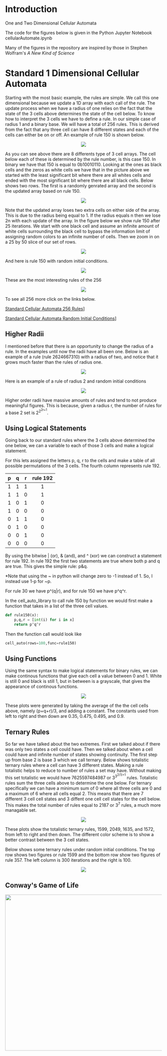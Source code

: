 # Introduction
One and Two Dimensional Cellular Automata

The code for the figures below is given in the Python Jupyter Notebook cellularAutomate.ipynb 

Many of the figures in the repository are inspired by those in Stephen Wolfram's _A New Kind of Science_

# Standard 1 Dimensional Cellular Automata
Starting with the most basic example, the rules are simple.  We call this one
dimensional because we update a 1D array with each call of the rule.  The update
process when we have a radius of one relies on the fact that the state of the
3 cells above determines the state of the cell below.  To know how to interpret
the 3 cells we have to define a rule.  In our simple case of radius 1 and a binary
base.  We will have a total of 256 rules.  This is derived from the fact that
any three cell can have 8 different states and each of the cells can either
be on or off.  An example of rule 150 is shown below.

<p align="center">
<img align="center" src="https://raw.githubusercontent.com/Nick-Kurt-Butler/cellularAutomata/master/media/RuleBlock150.jpg" />
</p>

As you can see above there are 8 differents type of 3 cell arrays.  The cell
below each of these is determined by the rule number, is this case 150.
In binary we have that 150 is equal to 0b10010110.  Looking at the ones as
black cells and the zeros as white cells we have that in the picture above
we started with the least significant bit where there are all whites cells and
ended with the most significant bit where there are all black cells. Below
shows two rows.  The first is a randomly genrated array and the second is the
updated array based on rule 150.

<p align="center">
  <img src="https://raw.githubusercontent.com/Nick-Kurt-Butler/cellularAutomata/master/media/Rule150Rows2rand.png">
</p>

Note that the updated array loses two extra cells on either side of the array.
This is due to the radius being equal to 1.  If the radius equals n then we lose
2n with each update of the array.  In the figure below we show rule 150 after
25 iterations. We start with one black cell and assume an infinite amount of 
white cells surrounding the black cell to bypass the information limit of assigning
random colors to an infinite number of cells.  Then we zoom in on a 25 by 50 slice
of our set of rows.

<p align="center">
  <img src="https://github.com/Nick-Kurt-Butler/cellularAutomata/blob/master/media/Rule150Rows25.png" />
</p>

And here is rule 150 with random initial conditions.

<p align="center">
  <img align="center" src="https://github.com/Nick-Kurt-Butler/cellularAutomata/blob/master/media/Rule150Rows25Rand.png" />
</p>
These are the most interesting rules of the 256

<p align="center">
  <img src="https://github.com/Nick-Kurt-Butler/cellularAutomata/blob/master/media/4StandardRules.png" />
</p>

To see all 256 more click on the links below.

[Standard Cellular Automata 256 Rules](https://raw.githubusercontent.com/Nick-Kurt-Butler/cellularAutomata/master/media/1D_Cell_Auto.pdf)]

[Standard Cellular Automata Random Initial Conditions](https://raw.githubusercontent.com/Nick-Kurt-Butler/cellularAutomata/master/media/1D_Cell_Auto_Random_IC.pdf)]

## Higher Radii
I mentioned before that there is an opportunity to change the radius of a rule. 
In the examples until now the radii have all been one.  Below is an example of
a rule (rule 2624667310) with a radius of two, and notice that it grows much faster than the rules
of radius one.
<p align="center">
  <img src="https://github.com/Nick-Kurt-Butler/cellularAutomata/blob/master/media/Radius2Standard.png" />
</p>
Here is an example of a rule of radius 2 and random initial conditions
<p align="center">
  <img src="https://github.com/Nick-Kurt-Butler/cellularAutomata/blob/master/media/Rule4067213884.png" />
</p>
Higher order radii have massive amounts of rules and tend to not produce meaningful 
figures. This is because, given a radius r, the number of rules for a base 2 set is 2<sup>2<sup>2r+1</sup></sup>.

## Using Logical Statements

Going back to our standard rules where the 3 cells above determined the one below, we
can a variable to each of those 3 cells and make a logical statement.

For this lets assigned the letters p, q, r to the cells and make a table of all
possible permutations of the 3 cells.  The fourth column represents rule 192.

p|q|r|rule 192
-|-|-|:------:
1|1|1|   1
1|1|0|   1
1|0|1|   0
1|0|0|   0
0|1|1|   0
0|1|0|   0
0|0|1|   0
0|0|0|   0

By using the bitwise | (or), & (and), and ^ (xor) we can construct a statement
for rule 192.  In rule 192 the first two statements are true where both p and q
are true.  This gives the simple rule: p&q.

*Note that using the ~ in python will change zero to -1 instead of 1. So, I
instead use 1-p for ~p.

For rule 30 we have p^(q|r), and for rule 150 we have p^q^r.

In the cell_auto_library to call rule 150 by function we would first make a function
that takes in a list of the three cell values.
```python
def rule150(x):
	p,q,r = [int(i) for i in x]
	return p^q^r
```
Then the function call would look like
```python
cell_auto(rows=100,func=rule150)
```
## Using Functions

Using the same syntax to make logical statements for binary rules, we can make
continous functions that give each cell a value between 0 and 1.  White is still
0 and black is still 1, but in between is a grayscale, that gives the appearance
of continous functions.

<p align="center">
  <img align="center" src="https://github.com/Nick-Kurt-Butler/cellularAutomata/blob/master/media/continuousCellAuto.png" />
</p>
These plots were generated by taking the average of the the cell cells above, namely (p+q+r)/3, and adding a constant.
The constants used from left to right and then down are 0.35, 0.475, 0.495, and 0.9.

## Ternary Rules
So far we have talked about the two extremes.  First we talked about if there was only two states a cell could have.
Then we talked about when a cell could have and infinite number of states showing continuity.  The first step up from
base 2 is base 3 which we call ternary.  Below shows totalistic ternary rules where a cell can have 3 different states.
Making a rule totalistic helps to reduce to number of rules a set may have.  Without making this set totalistic we would
have 7625597484987 or 3<sup>3<sup>2(1)+1</sup></sup> rules. Totalistic rules sum the three cells above to determine the
one below.  For ternary specifically we can have a minimum sum of 0 where all three cells are 0 and a maximum of 6
where all cells equal 2.  This means that there are 7 different 3 cell cell states and 3 diffent one cell cell states for
the cell below.  This makes the total number of rules equal to 2187 or 3<sup>7</sup> rules, a much more managable set.
<p align="center">
  <img align="center" src="https://github.com/Nick-Kurt-Butler/cellularAutomata/blob/master/media/ternary.png" />
</p>
These plots show the totalistic ternary rules, 1599, 2049, 1635, and 1572, from left to right and then down.
The different color scheme is to show a better contrast between the 3 cell states.

Below shows some ternary rules under random initial conditions. The top row shows two figures or rule 1599 and the
bottom row show two figures of rule 357. The left column is 300 iterations and the right is 100.
<p align="center">
  <img align="center" src="https://github.com/Nick-Kurt-Butler/cellularAutomata/blob/master/media/ternaryRandom.png" />
</p>

## Conway's Game of Life
<img src="https://github.com/Nick-Kurt-Butler/cellularAutomata/blob/master/media/conway.gif" width="1000" height="500" />

